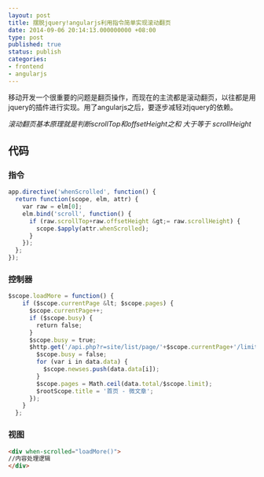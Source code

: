 ```yaml
---
layout: post
title: 摆脱jquery!angularjs利用指令简单实现滚动翻页
date: 2014-09-06 20:14:13.000000000 +08:00
type: post
published: true
status: publish
categories:
- frontend
- angularjs
---
```

移动开发一个很重要的问题是翻页操作，而现在的主流都是滚动翻页，以往都是用jquery的插件进行实现。用了angularjs之后，要逐步减轻对jquery的依赖。   

*滚动翻页基本原理就是判断scrollTop和offsetHeight之和 大于等于 scrollHeight*   
## 代码
### 指令
```javascript
app.directive('whenScrolled', function() { 
  return function(scope, elm, attr) { 
    var raw = elm[0]; 
    elm.bind('scroll', function() { 
      if (raw.scrollTop+raw.offsetHeight &gt;= raw.scrollHeight) { 
        scope.$apply(attr.whenScrolled); 
      } 
    }); 
  }; 
});
```
### 控制器

```javascript
$scope.loadMore = function() { 
    if ($scope.currentPage &lt; $scope.pages) { 
      $scope.currentPage++; 
      if ($scope.busy) { 
        return false; 
      } 
      $scope.busy = true; 
      $http.get('/api.php?r=site/list/page/'+$scope.currentPage+'/limit/'+$scope.limit).success(function(data) { 
        $scope.busy = false; 
        for (var i in data.data) { 
          $scope.newses.push(data.data[i]); 
        } 
        $scope.pages = Math.ceil(data.total/$scope.limit); 
        $rootScope.title = '首页 - 微文章'; 
      }); 
    } 
  };
```

### 视图

```html
<div when-scrolled="loadMore()">
//内容处理逻辑
</div>
```